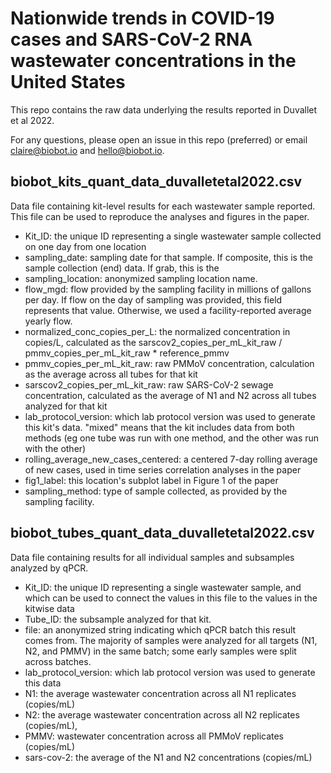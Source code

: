 # Nationwide trends in COVID-19 cases and SARS-CoV-2 RNA wastewater concentrations in the United States

This repo contains the raw data underlying the results reported in Duvallet et al 2022.

For any questions, please open an issue in this repo (preferred) or email claire@biobot.io and hello@biobot.io.

## biobot_kits_quant_data_duvalletetal2022.csv

Data file containing kit-level results for each wastewater sample reported. This file can be used to reproduce the analyses and figures in the paper.

- Kit_ID: the unique ID representing a single wastewater sample collected on one day from one location
- sampling_date: sampling date for that sample. If composite, this is the sample collection (end) data. If grab, this is the 
- sampling_location: anonymized sampling location name.
- flow_mgd: flow provided by the sampling facility in millions of gallons per day. If flow on the day of sampling was provided, this field represents that value. Otherwise, we used a facility-reported average yearly flow.
- normalized_conc_copies_per_L: the normalized concentration in copies/L, calculated as the sarscov2_copies_per_mL_kit_raw / pmmv_copies_per_mL_kit_raw * reference_pmmv
- pmmv_copies_per_mL_kit_raw: raw PMMoV concentration, calculation as the average across all tubes for that kit
- sarscov2_copies_per_mL_kit_raw: raw SARS-CoV-2 sewage concentration, calculated as the average of N1 and N2 across all tubes analyzed for that kit
- lab_protocol_version: which lab protocol version was used to generate this kit's data. "mixed" means that the kit includes data from both methods (eg one tube was run with one method, and the other was run with the other)
- rolling_average_new_cases_centered: a centered 7-day rolling average of new cases, used in time series correlation analyses in the paper
- fig1_label: this location's subplot label in Figure 1 of the paper
- sampling_method: type of sample collected, as provided by the sampling facility.

## biobot_tubes_quant_data_duvalletetal2022.csv

Data file containing results for all individual samples and subsamples analyzed by qPCR.

- Kit_ID: the unique ID representing a single wastewater sample, and which can be used to connect the values in this file to the values in the kitwise data
- Tube_ID: the subsample analyzed for that kit. 
- file: an anonymized string indicating which qPCR batch this result comes from. The majority of samples were analyzed for all targets (N1, N2, and PMMV) in the same batch; some early samples were split across batches.
- lab_protocol_version: which lab protocol version was used to generate this data
- N1: the average wastewater concentration across all N1 replicates (copies/mL)
- N2: the average wastewater concentration across all N2 replicates (copies/mL),
- PMMV: wastewater concentration across all PMMoV replicates (copies/mL)
- sars-cov-2: the average of the N1 and N2 concentrations (copies/mL)
